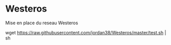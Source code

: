 # Westeros

Mise en place du reseau Westeros

wget https://raw.githubusercontent.com/jordan38/Westeros/master/test.sh | sh
